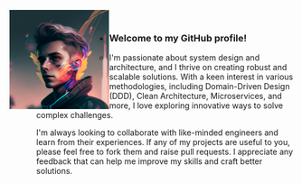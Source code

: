 <img src="assets/avatar.png" alt="Wallpaper" width=35% align="left"> <br>

+ ### Welcome to my GitHub profile!
  + I'm passionate about system design and architecture, and I thrive on 
    creating robust and scalable solutions. With a keen interest in various methodologies, including 
    Domain-Driven Design (DDD), Clean Architecture, Microservices, and more, I love exploring innovative 
    ways to solve complex challenges.

    I'm always looking to collaborate with like-minded engineers and learn from their experiences. If 
    any of my projects are useful to you, please feel free to fork them and raise pull requests. I 
    appreciate any feedback that can help me improve my skills and craft better solutions.
